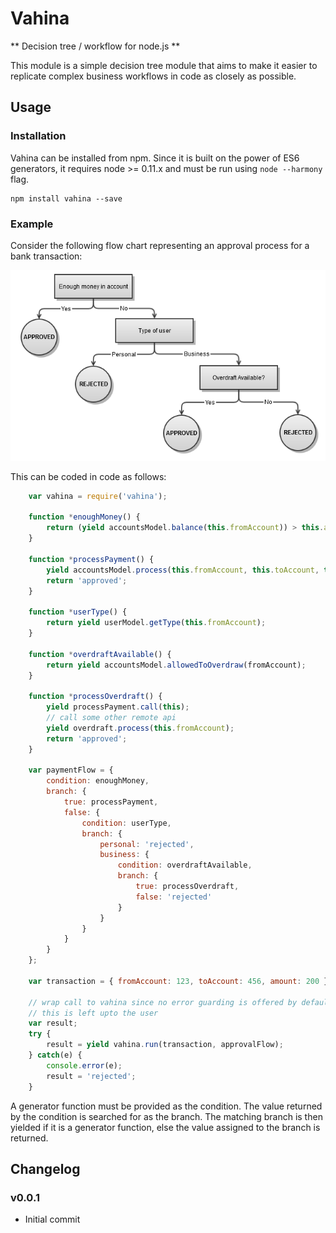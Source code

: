 Vahina
======

** Decision tree / workflow for node.js **

This module is a simple decision tree module that aims to make it easier to replicate complex business workflows in code as closely as possible.


Usage
-----

### Installation

Vahina can be installed from npm. Since it is built on the power of ES6 generators, it requires node >= 0.11.x and must be run using `node --harmony` flag.

```
npm install vahina --save
```


### Example

Consider the following flow chart representing an approval process for a bank transaction:

![Example flow](./example-flow.png)

This can be coded in code as follows:

```js
	var vahina = require('vahina');

	function *enoughMoney() {
		return (yield accountsModel.balance(this.fromAccount)) > this.amount;
	}

	function *processPayment() {
		yield accountsModel.process(this.fromAccount, this.toAccount, this.amount);
		return 'approved';
	}

	function *userType() {
		return yield userModel.getType(this.fromAccount);
	}

	function *overdraftAvailable() {
		return yield accountsModel.allowedToOverdraw(fromAccount);
	}

	function *processOverdraft() {
		yield processPayment.call(this);
		// call some other remote api
		yield overdraft.process(this.fromAccount);
		return 'approved';
	}

	var paymentFlow = {
		condition: enoughMoney,
		branch: {
			true: processPayment,
			false: {
				condition: userType,
				branch: {
					personal: 'rejected',
					business: {
						condition: overdraftAvailable,
						branch: {
							true: processOverdraft,
							false: 'rejected'
						}
					}
				}
			}
		}
	};

	var transaction = { fromAccount: 123, toAccount: 456, amount: 200 };

	// wrap call to vahina since no error guarding is offered by default
	// this is left upto the user
	var result;
	try {
		result = yield vahina.run(transaction, approvalFlow);
	} catch(e) {
		console.error(e);
		result = 'rejected';
	}
```

A generator function must be provided as the condition. The value returned by the condition is searched for as the branch. The matching branch is then yielded if it is a generator function, else the value assigned to the branch is returned.


Changelog
---------

### v0.0.1
- Initial commit
